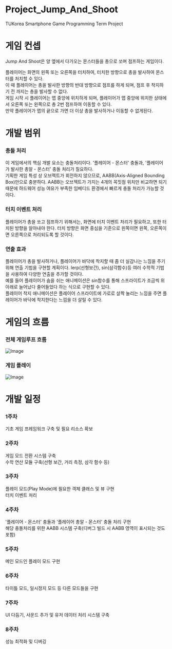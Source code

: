 # Project_Jump_And_Shoot
TUKorea Smartphone Game Programming Term Project

# 게임 컨셉
Jump And Shoot은 양 옆에서 다가오는 몬스터들을 총으로 쏘며 점프하는 게임이다.

플레이어는 화면의 왼쪽 또는 오른쪽을 터치하여, 터치한 방향으로 총을 발사하여 몬스터를 처치할 수 있다.  
이 때 플레이어는 총을 발사한 방향의 반대 방향으로 점프를 하게 되며, 점프 후 착지하기 전 까지는 총을 발사할 수 없다.  
게임 시작 시 플레이어는 맵 중앙에 위치하게 되며, 플레이어가 맵 중앙에 위치한 상태에서 오른쪽 또는 왼쪽으로 총 2번 점프하여 이동할 수 있다.  
만약 플레이어가 맵의 끝으로 가면 더 이상 총을 발사하거나 이동할 수 없게된다.  

# 개발 범위
### 총돌 처리
이 게임에서의 핵심 개발 요소는 충돌처리이다. '플레이어 - 몬스터' 충돌과, '플레이어가 발사한 총알 - 몬스터' 충돌 처리가 칠요하다.  
기획한 게임 특성 상 오브젝트가 회전하지 않으므로, AABB(Axis-Aligned Bounding Box)만으로 충분하다. AABB는 오브젝트가 가지는 4개의 꼭짓점 위치만 비교하면 되기 때문에 하드웨어 성능 여유가 부족한 임베디드 환경에서 빠르게 충돌 처리가 가능할 것이다.

### 터치 이벤트 처리
플레이어가 총을 쏘고 점프하기 위해서는, 화면에 터치 이벤트 처리가 필요하고, 또한 터치된 방향을 알아내야 한다. 터치 방향은 화면 중심을 기준으로 왼쪽이면 왼쪽, 오른쪽이면 오른쪽으로 처리되도록 할 것이다.

### 연출 효과
플레이어가 총을 발사하거나, 플레이어가 바닥에 착지할 때 좀 더 실감나는 느낌을 주기 위해 연출 기법을 구현할 계획이다. lerp(선형보간), sin(삼각함수)등 여러 수학적 기법을 사용하여 다양한 연출을 추가할 것이다.  
예를 들어 플레이어가 숨을 쉬는 애니메이션은 sin함수를 통해 스프라이트가 조금씩 위 아래로 늘어났다 줄어들었다 하는 식으로 구현할 수 있다.  
플레이어 착지 애니메이션은 플레이어 스프라이트에 가로로 살짝 눌리는 느낌을 주면 플레이어가 바닥에 착지한다는 느낌을 더 살릴 수 있다.  

# 게임의 흐름
### 전체 게임루프 흐름
![Image](https://github.com/user-attachments/assets/14f45a7d-e4c7-4ee4-aad5-9d22d768391b)

### 게임 플레이
![Image](https://github.com/user-attachments/assets/325cff75-7c86-4c09-a024-5a9c4f4e2aeb)

# 개발 일정
### 1주차
기초 게임 프레임워크 구축 및 필요 리소스 확보

### 2주차
게임 모드 전환 시스템 구축  
수학 연산 모듈 구축(선형 보간, 거리 측정, 삼각 함수 등)

### 3주차
플레이 모드(Play Mode)에 필요한 객체 클래스 및 뷰 구현  
터치 이벤트 처리

### 4주차
'플레이어 - 몬스터' 충돌과 '플레이어 총알 - 몬스터' 충돌 처리 구현  
해당 충돌처리를 위한 AABB 시스템 구축(디버그 빌드 시 AABB 영역이 표시되는 것도 포함)

### 5주차
메인 모드인 플레이 모드 구현

### 6주차
타이틀 모드, 일시정지 모드 등 다른 모드들을 구현

### 7주차
UI 다듬기, 사운드 추가 및 유저 데이터 처리 시스템 구축

### 8주차
성능 최적화 및 디버깅
